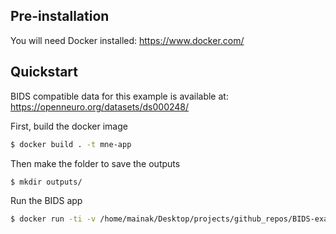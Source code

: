 Pre-installation
----------------

You will need Docker installed: https://www.docker.com/

Quickstart
----------

BIDS compatible data for this example is available at: https://openneuro.org/datasets/ds000248/

First, build the docker image
```sh
$ docker build . -t mne-app
```

Then make the folder to save the outputs
```sh
$ mkdir outputs/
```

Run the BIDS app
```sh
$ docker run -ti -v /home/mainak/Desktop/projects/github_repos/BIDS-examples/ds000248:/bids_dataset -v /home/mainak/Desktop/projects/github_repos/BIDS-app-mne/outputs:/outputs mne-app --subject_id 01 --inputdir /bids_dataset --outputdir /outputs
```